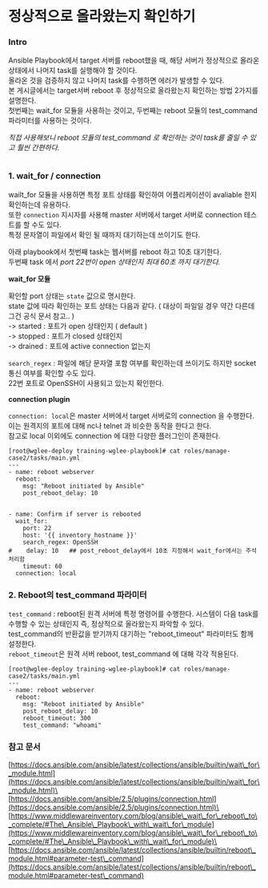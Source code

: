 # 정상적으로 올라왔는지 확인하기

### Intro

Ansible Playbook에서 target 서버를 reboot했을 때, 해당 서버가 정상적으로 올라온 상태에서 나머지 task를 실행해야 할 것이다.\
올라온 것을 검증하지 않고 나머지 task를 수행하면 에러가 발생할 수 있다.\
본 게시글에서는 target서버 reboot 후 정상적으로 올라왔는지 확인하는 방법 2가지를 설명한다.\
첫번째는 wait\_for 모듈을 사용하는 것이고, 두번째는 reboot 모듈의 test\_command 파라미터를 사용하는 것이다.

_직접 사용해보니 reboot 모듈의 test\_command 로 확인하는 것이 task를 줄일 수 있고 훨씬 간편하다._&#x20;

<figure><img src="https://blog.kakaocdn.net/dn/bidYro/btrLiqfzMrP/oB4POdCOuzHuc5F4SjB1pk/img.png" alt=""><figcaption></figcaption></figure>

### 1. wait\_for / connection

wailt\_for 모듈을 사용하면 특정 포트 상태를 확인하여 어플리케이션이 avaliable 한지 확인하는데 유용하다.\
또한 `connection` 지시자를 사용해 master 서버에서 target 서버로 connection 테스트를 할 수도 있다.\
특정 문자열이 파일에서 확인 될 때까지 대기하는데 쓰이기도 한다.

아래 playbook에서 첫번째 task는 웹서버를 reboot 하고 10초 대기한다.\
두번째 task 에서 _port 22번이 open 상태인지 최대 60초 까지 대기한다._

**wait\_for 모듈**

확인할 port 상태는 `state` 값으로 명시한다.\
state 값에 따라 확인하는 포트 상태는 다음과 같다. ( 대상이 파일일 경우 약간 다른데 그건 공식 문서 참고.. )\
\-> started : 포트가 open 상태인지 ( default )\
\-> stopped : 포트가 closed 상태인지\
\-> drained : 포트에 active connection 없는지

`search_regex` : 파일에 해당 문자열 포함 여부를 확인하는데 쓰이기도 하지만 socket 통신 여부를 확인할 수도 있다.\
22번 포트로 OpenSSH이 사용되고 있는지 확인한다.

**connection plugin**

`connection: local`은 master 서버에서 target 서버로의 connection 을 수행한다.\
이는 원격지의 포트에 대해 nc나 telnet 과 비슷한 동작을 한다고 한다.\
참고로 local 이외에도 connection 에 대한 다양한 플러그인이 존재한다.

```
[root@wglee-deploy training-wglee-playbook]# cat roles/manage-case2/tasks/main.yml
---
- name: reboot webserver
  reboot:
    msg: "Reboot initiated by Ansible"
    post_reboot_delay: 10


- name: Confirm if server is rebooted
  wait_for:
    port: 22
    host: '{{ inventory_hostname }}'
    search_regex: OpenSSH
#    delay: 10   ## post_reboot_delay에서 10초 지정해서 wait_for에서는 주석 처리함 
    timeout: 60
  connection: local
```

### 2. Reboot의 test\_command 파라미터

`test_command` : reboot된 원격 서버에 특정 명령어를 수행한다. 시스템이 다음 task를 수행할 수 있는 상태인지 즉, 정상적으로 올라왔는지 파악할 수 있다.\
test\_command의 반환값을 받기까지 대기하는 "reboot\_timeout" 파라미터도 함께 설정한다.\
`reboot_timeout`은 원격 서버 reboot, test\_command 에 대해 각각 적용된다.

```
[root@wglee-deploy training-wglee-playbook]# cat roles/manage-case2/tasks/main.yml
---
- name: reboot webserver
  reboot:
    msg: "Reboot initiated by Ansible"
    post_reboot_delay: 10
    reboot_timeout: 300
    test_command: "whoami"
```

### 참고 문서

[https://docs.ansible.com/ansible/latest/collections/ansible/builtin/wait\_for\_module.html](https://docs.ansible.com/ansible/latest/collections/ansible/builtin/wait\_for\_module.html)\
[https://docs.ansible.com/ansible/2.5/plugins/connection.html](https://docs.ansible.com/ansible/2.5/plugins/connection.html)\
[https://www.middlewareinventory.com/blog/ansible\_wait\_for\_reboot\_to\_complete/#The\_Ansible\_Playbook\_with\_wait\_for\_module](https://www.middlewareinventory.com/blog/ansible\_wait\_for\_reboot\_to\_complete/#The\_Ansible\_Playbook\_with\_wait\_for\_module)\
[https://docs.ansible.com/ansible/latest/collections/ansible/builtin/reboot\_module.html#parameter-test\_command](https://docs.ansible.com/ansible/latest/collections/ansible/builtin/reboot\_module.html#parameter-test\_command)
